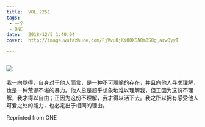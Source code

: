 ```yaml
---
title:	VOL.2251
tags:
 - 一个
 - ONE
date:	2018/12/5 1:40:04
cover:	http://image.wufazhuce.com/FjVvuOjKiO0XSAQm0S0g_arwQyyT

---
```

![](http://image.wufazhuce.com/FjVvuOjKiO0XSAQm0S0g_arwQyyT)
---

我一向觉得，自身对于他人而言，是一种不可理喻的存在，并且向他人寻求理解，也是一种荒谬不堪的暴力。他人总是超乎想象地难以理解我，但正因为这份不理解，我才得以自由；正因为这份不理解，我才得以活下去。我之所以拥有感受他人可爱之处的能力，也必定出于相同的理由。
 
Reprinted from ONE
